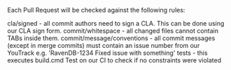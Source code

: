 Each Pull Request will be checked against the following rules:

cla/signed - all commit authors need to sign a CLA. This can be done using our CLA sign form.
commit/whitespace - all changed files cannot contain TABs inside them.
commit/message/conventions - all commit messages (except in merge commits) must contain an issue number from our YouTrack e.g. 'RavenDB-1234 Fixed issue with something'
tests - this executes build.cmd Test on our CI to check if no constraints were violated
